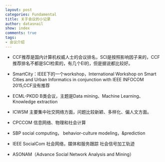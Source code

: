 ```yaml
---
layout: post
categories: Fundamental
title: 关于会议的小记录
author: datasnail
show: index
comments: true
tags:
- 会议介绍
---
```


- CCF推荐是国内计算机权威人士的会议排名，SCI是按照影响因子来的，CCF推荐排名不都是SCI检索的，有几个EI的，但是据说都比较好。

- SmartCity：IEEE下的一个workshop，International Workshop on Smart Cities and Urban Informatics in conjunction with IEEE INFOCOM 2015,CCF没有推荐

- ECML-PKDD B类会议，主题是Data mining、Machine Learning、Knowledge extraction

- ICWSM 主要集中社交网络方面，问题比较新颖、多样化、偏人文方面。

- CPCCOM 信息网络、物理和社会计算

- SBP social computing， behavior-culture modeling，&prediction

- IEEE SocialCom 社会网络，媒体和服务跟踪 社会信号加工轨迹

- ASONAM（Advance Social Network Analysis and Mining）

